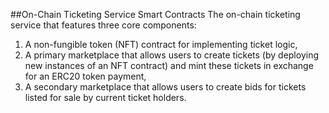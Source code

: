 ##On-Chain Ticketing Service Smart Contracts
The on-chain ticketing service that features three core components:
1. A non-fungible token (NFT) contract for implementing ticket logic,
2. A primary marketplace that allows users to create tickets (by deploying new instances of an NFT contract) and mint these tickets in exchange for an ERC20 token payment,
3. A secondary marketplace that allows users to create bids for tickets listed for sale by current ticket holders.
